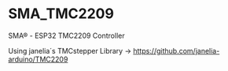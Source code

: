 # SMA_TMC2209
 SMA® - ESP32 TMC2209 Controller

Using janelia´s TMCstepper Library -> https://github.com/janelia-arduino/TMC2209